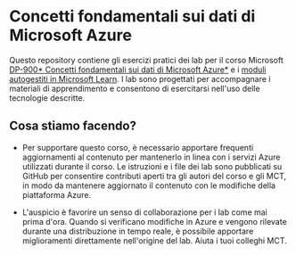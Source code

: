 # Concetti fondamentali sui dati di Microsoft Azure

Questo repository contiene gli esercizi pratici dei lab per il corso Microsoft [DP-900* Concetti fondamentali sui dati di Microsoft Azure*](https://docs.microsoft.com/en-us/learn/certifications/courses/dp-900t00) e i [moduli autogestiti in Microsoft Learn](https://docs.microsoft.com/en-us/users/23110622/collections/0kjyh8rn5gdrjj/). I lab sono progettati per accompagnare i materiali di apprendimento e consentono di esercitarsi nell'uso delle tecnologie descritte. 

## Cosa stiamo facendo?

- Per supportare questo corso, è necessario apportare frequenti aggiornamenti al contenuto per mantenerlo in linea con i servizi Azure utilizzati durante il corso.  Le istruzioni e i file dei lab sono pubblicati su GitHub per consentire contributi aperti tra gli autori del corso e gli MCT, in modo da mantenere aggiornato il contenuto con le modifiche della piattaforma Azure.

- L'auspicio è favorire un senso di collaborazione per i lab come mai prima d'ora. Quando si verificano modifiche in Azure e vengono rilevate durante una distribuzione in tempo reale, è possibile apportare miglioramenti direttamente nell'origine del lab.  Aiuta i tuoi colleghi MCT.

